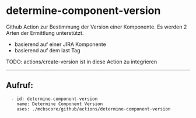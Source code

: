 # determine-component-version

Github Action zur Bestimmung der Version einer Komponente. Es werden 2 Arten der Ermittlung unterstützt.
- basierend auf einer JIRA Komponente
- basierend auf dem last Tag

TODO: actions/create-version ist in diese Action zu integrieren

---

## Aufruf:

      - id: determine-component-version
        name: Determine Component Version
        uses: ./mcbscore/github/actions/determine-component-version
